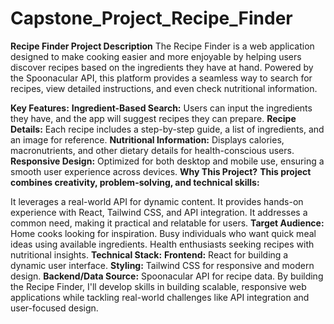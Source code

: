 # Capstone_Project_Recipe_Finder
**Recipe Finder Project Description**
The Recipe Finder is a web application designed to make cooking easier and more enjoyable by helping users discover recipes based on the ingredients they have at hand. Powered by the Spoonacular API, this platform provides a seamless way to search for recipes, view detailed instructions, and even check nutritional information.

**Key Features:**
**Ingredient-Based Search:** Users can input the ingredients they have, and the app will suggest recipes they can prepare.
**Recipe Details:** Each recipe includes a step-by-step guide, a list of ingredients, and an image for reference.
**Nutritional Information:** Displays calories, macronutrients, and other dietary details for health-conscious users.
**Responsive Design:** Optimized for both desktop and mobile use, ensuring a smooth user experience across devices.
**Why This Project?**
**This project combines creativity, problem-solving, and technical skills:**

It leverages a real-world API for dynamic content.
It provides hands-on experience with React, Tailwind CSS, and API integration.
It addresses a common need, making it practical and relatable for users.
**Target Audience:**
Home cooks looking for inspiration.
Busy individuals who want quick meal ideas using available ingredients.
Health enthusiasts seeking recipes with nutritional insights.
**Technical Stack:**
**Frontend:** React for building a dynamic user interface.
**Styling:** Tailwind CSS for responsive and modern design.
**Backend/Data Source:** Spoonacular API for recipe data.
By building the Recipe Finder, I'll develop skills in building scalable, responsive web applications while tackling real-world challenges like API integration and user-focused design.